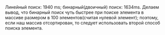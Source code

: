 Линейный поиск: 1940 ms; бинарный(двоичный) поиск: 1634ms.
Делаем вывод, что бинарный поиск чуть быстрее при поиске элемента в массиве размером в 100 элементов(считая нулевой элемент); поэтому, если наш массив отсортирован, то следует использовать второй способ поиска элемента.